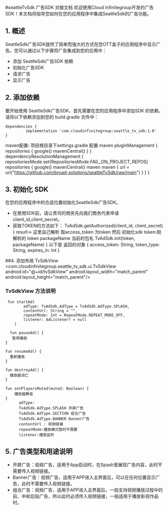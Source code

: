 #seattleTvSdk 广告SDK 对接文档
欢迎使用Cloud Infinitegroup开发的广告SDK！本文档将指导您如何在您的应用程序中集成SeattleSdk的广告功能。

## 1. 概述

SeattleSdk广告SDK提供了简单而强大的方式在您OTT盒子的应用程序中显示广告。您可以通过以下步骤将广告集成到您的应用中：

- 添加 SeattleSdk广告SDK 依赖
- 初始化广告SDK
- 请求广告
- 显示广告

## 2. 添加依赖

要开始使用 SeattleSdk广告SDK，首先需要在您的应用程序中添加SDK 的依赖。请将以下依赖添加到您的
build.gradle 文件中：

    dependencies {
             implementation 'com.cloudinfinitegroup:seattle_tv_sdk:1.0'
    }

maven配置:
    项目根目录下settings.gradle 配置 maven
     pluginManagement {
            repositories {
                google()
                mavenCentral()
            }
        }
        dependencyResolutionManagement {
            repositoriesMode.set(RepositoriesMode.FAIL_ON_PROJECT_REPOS)
            repositories {
                google()
                mavenCentral()
                maven maven {
                 url = uri("https://github.com/broad-solutions/seattleTvSdk/raw/main")
              }
            }
        }

## 3. 初始化 SDK

在您的应用程序中的合适位置初始化SeattleSdk广告SDK。

- 在使用SDK前，请让贵司的商务先向我们商务代表申请client_id,client_secret。
- 获取TOKEN的方法如下：
  TvAdSdk.getAuthorized(client_id, client_secret){ result->
  这里自己解析 取access_token 为token 然后 初始化sdk
  token:刚解析的 token
  packageName 当前的包名
  TvAdSdk.init(token, packageName)
  }
  以下是 返回的对象
  {
  access_token: String,
  token_type: String,
  expires_in: Int
  }

##4. 添加布局 TvSdkView
<com.cloudinfinitegroup.seattle_tv_sdk.ui.TvSdkView
android:id="@+id/tvSdkView"
android:layout_width="match_parent"
android:layout_height="match_parent"/>
### TvSdkView 方法说明

     fun startAd(
            adType: TvAdSdk.AdType = TvAdSdk.AdType.SPLASH,
            contentUrl: String = "",
            repeatMode: Int = RepeatMode.REPEAT_MODE_OFF,
            listener: AdListener? = null
        )
	
      fun pauseAd() {
       暂停播放
    }

    fun resumeAd() {
      重新播放
    }

    fun destroyAd() {
      播放器消亡
    }

    fun setPlayersMuted(muted: Boolean) {
        播放器静音
    }
		  adType:
		  TvAdSdk.AdType.SPLASH 开屏广告
		  TvAdSdk.AdType.SECTION 组合广告
		  TvAdSdk.AdType.BANNER Banner广告
		  contentUrl : 视频链接
		  repeatMode:播放模式暂时不需要
		  listener:播放监听


## 5. 广告类型和用途说明

- 开屏广告：视频广告，适用于App启动时，在Spash里展现广告内容，此时不需要传入视频链接。
- Banner广告：视频广告，适用于APP进入主界面后，可以在任何位置显示广告，此时不需要传入视频链接。
- 组合广告：视频广告，适用于APP进入主界面后，一般支持视频播放过程中的前、中和后贴广告，所以此时必须传入视频链接，一般适用于播放影视作品时。




